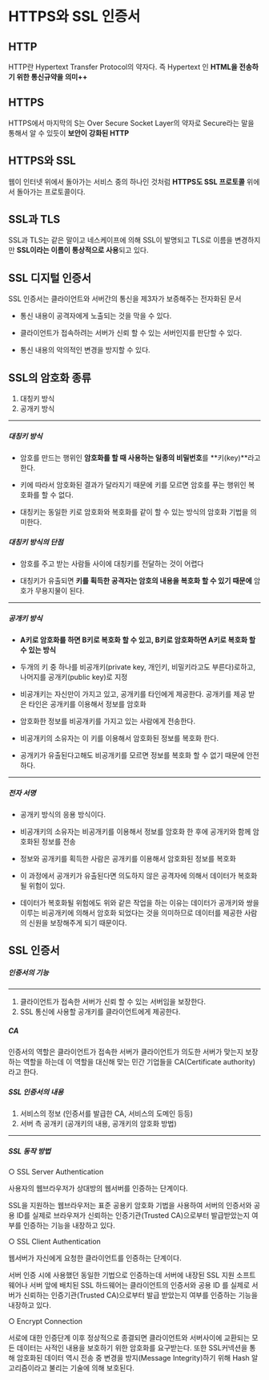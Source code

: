 HTTPS와 SSL 인증서
==================

## HTTP
HTTP란 Hypertext Transfer Protocol의 약자다. 즉 Hypertext 인 **HTML을 전송하기 위한 통신규약을 의미++**

## HTTPS
HTTPS에서 마지막의 S는 Over Secure Socket Layer의 약자로 Secure라는 말을 통해서 알 수 있듯이 **보안이 강화된 HTTP**


## HTTPS와 SSL
웹이 인터넷 위에서 돌아가는 서비스 중의 하나인 것처럼 **HTTPS도 SSL 프로토콜** 위에서 돌아가는 프로토콜이다.

## SSL과 TLS
SSL과 TLS는 같은 말이고 네스케이프에 의해 SSL이 발명되고 TLS로 이름을 변경하지만 **SSL이라는 이름이 통상적으로 사용**되고 있다.

## SSL 디지털 인증서
SSL 인증서는 클라이언트와 서버간의 통신을 제3자가 보증해주는 전자화된 문서

- 통신 내용이 공격자에게 노출되는 것을 막을 수 있다.

- 클라이언트가 접속하려는 서버가 신뢰 할 수 있는 서버인지를 판단할 수 있다.

- 통신 내용의 악의적인 변경을 방지할 수 있다.


## SSL의 암호화 종류
1. 대칭키 방식
2. 공개키 방식



_ _ _



##### 대칭키 방식
- 암호를 만드는 행위인 **암호화를 할 때 사용하는 일종의 비밀번호**를 **키(key)**라고 한다.

- 키에 따라서 암호화된 결과가 달라지기 때문에 키를 모르면 암호를 푸는 행위인 복호화를 할 수 없다.

-  대칭키는 동일한 키로 암호화와 복호화를 같이 할 수 있는 방식의 암호화 기법을 의미한다.

##### 대칭키 방식의 단점
- 암호를 주고 받는 사람들 사이에 대칭키를 전달하는 것이 어렵다

- 대칭키가 유출되면 **키를 획득한 공격자는 암호의 내용을 복호화 할 수 있기 때문에** 암호가 무용지물이 된다.



_ _ _
##### 공개키 방식
- **A키로 암호화를 하면 B키로 복호화 할 수 있고, B키로 암호화하면 A키로 복호화 할 수 있는 방식**

- 두개의 키 중 하나를 비공개키(private key, 개인키, 비밀키라고도 부른다)로하고, 나머지를 공개키(public key)로 지정

- 비공개키는 자신만이 가지고 있고, 공개키를 타인에게 제공한다. 공개키를 제공 받은 타인은 공개키를 이용해서 정보를 암호화

- 암호화한 정보를 비공개키를 가지고 있는 사람에게 전송한다.

- 비공개키의 소유자는 이 키를 이용해서 암호화된 정보를 복호화 한다.

- 공개키가 유출된다고해도 비공개키를 모르면 정보를 복호화 할 수 없기 때문에 안전하다.

_ _ _
##### 전자 서명
- 공개키 방식의 응용 방식이다.

- 비공개키의 소유자는 비공개키를 이용해서 정보를 암호화 한 후에 공개키와 함께 암호화된 정보를 전송

- 정보와 공개키를 획득한 사람은 공개키를 이용해서 암호화된 정보를 복호화

- 이 과정에서 공개키가 유출된다면 의도하지 않은 공격자에 의해서 데이터가 복호화 될 위험이 있다.

- 데이터가 복호화될 위험에도 위와 같은 작업을 하는 이유는 데이터가 공개키와 쌍을 이루는 비공개키에 의해서 암호화 되었다는 것을 의미하므로 데이터를 제공한 사람의 신원을 보장해주게 되기 때문이다.


## SSL 인증서

##### 인증서의 기능
_ _ _
1. 클라이언트가 접속한 서버가 신뢰 할 수 있는 서버임을 보장한다.
2. SSL 통신에 사용할 공개키를 클라이언트에게 제공한다.


##### CA
인증서의 역할은 클라이언트가 접속한 서버가 클라이언트가 의도한 서버가 맞는지 보장하는 역할을 하는데 이 역할을 대신해 맞는 민간 기업들을 CA(Certificate authority)라고 한다.

##### SSL 인증서의 내용
1. 서비스의 정보 (인증서를 발급한 CA, 서비스의 도메인 등등)
2. 서버 측 공개키 (공개키의 내용, 공개키의 암호화 방법)


_ _ _
##### SSL 동작 방법
○ SSL Server Authentication

사용자의 웹브라우저가 상대방의 웹서버를 인증하는 단계이다.

SSL을 지원하는 웹브라우저는 표준 공용키 암호화 기법을 사용하여 서버의 인증서와 공용 ID를 실제로 브라우져가 신뢰하는 인증기관(Trusted CA)으로부터 발급받았는지 여부를 인증하는 기능을 내장하고 있다.


○ SSL Client Authentication

웹서버가 자신에게 요청한 클라이언트를 인증하는 단계이다.

서버 인증 시에 사용했던 동일한 기법으로 인증하는데 서버에 내장된 SSL 지원 소프트웨어나 서버 앞에 배치된 SSL 하드웨어는 클라이언트의 인증서와 공용 ID 를 실제로 서버가 신뢰하는 인증기관(Trusted CA)으로부터 발급 받았는지 여부를 인증하는 기능을 내장하고 있다.


○ Encrypt Connection

서로에 대한 인증단계 이후 정상적으로 종결되면 클라이언트와 서버사이에 교환되는 모든 데이터는 사적인 내용을 보호하기 위한 암호화를 요구받는다. 또한 SSL커넥션을 통해 암호화된 데이터 역시 전송 중 변경을 방지(Message Integrity)하기 위해 Hash 알고리즘이라고 불리는 기술에 의해 보호된다.







